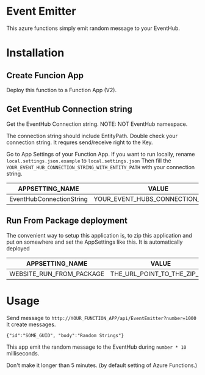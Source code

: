 # Event Emitter

This azure functions simply emit random message to your EventHub. 

# Installation

## Create Funcion App 

Deploy this function to a Function App (V2).

## Get EventHub Connection string 

Get the EventHub Connection string. 
NOTE: NOT EventHub namespace. 

The connection string should include EntityPath. Double check your connection string. It requres send/receive right to the Key. 

Go to App Settings of your Function App. If you want to run locally, rename `local.settings.json.example` to `local.settings.json` Then fill the `YOUR_EVENT_HUB_CONNECTION_STRING_WITH_ENTITY_PATH` with your connection string.

| APPSETTING_NAME | VALUE |
|--|--|
| EventHubConnectionString | YOUR_EVENT_HUBS_CONNECTION_STRING |

## Run From Package deployment

The convenient way to setup this application is, to zip this application and put on somewhere and set the AppSettings like this. It is automatically deployed

| APPSETTING_NAME | VALUE |
|--|--|
| WEBSITE_RUN_FROM_PACKAGE | THE_URL_POINT_TO_THE_ZIP_FILE |

# Usage 

Send message to `http://YOUR_FUNCTION_APP/api/EventEmitter?number=1000` It create messages. 

```
{"id":"SOME_GUID", "body":"Random Strings"}
```

This app emit the random message to the EventHub during `number * 10` milliseconds. 

Don't make it longer than 5 minutes. (by default setting of Azure Functions.)


